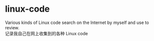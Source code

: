 # linux-code
<p>
Various kinds of Linux code search on the Internet by myself and use to review.<br>
记录我自己在网上收集到的各种 Linux code
<p>
  
